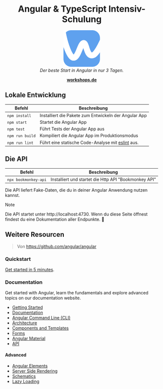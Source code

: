<h1 align="center">Angular & TypeScript Intensiv-Schulung</h1>

<p align="center">
  <img alt="workshops-de-logo-blue" src="docs/logo-workshops-de.png" width="120">
  <br>
  <em>Der beste Start in Angular in nur 3 Tagen.</em>
  <br>
</p>

<p align="center">
  <a href="https://workshops.de/seminare-schulungen-kurse/angular-typescript" target="_blank"><strong>workshops.de</strong></a>
  <br>
</p>

## Lokale Entwicklung

| Befehl          | Beschreibung                                                |
|-----------------|-------------------------------------------------------------|
| `npm install`   | Installiert die Pakete zum Entwickeln der Angular App       |
| `npm start`     | Startet die Angular App                                     |
| `npm test`      | Führt Tests der Angular App aus                             |
| `npm run build` | Kompiliert die Angular App im Produktionsmodus              |
| `npm run lint`  | Führt eine statische Code-Analyse mit [eslint][eslint] aus. |

## Die API

| Befehl               | Beschreibung                                          |
|----------------------|-------------------------------------------------------|
| `npx bookmonkey-api` | Installiert und startet die Http API "Bookmonkey API" |

Die API liefert Fake-Daten, die du in deiner Angular Anwendung nutzen kannst.

> [!NOTE]
> Die API startet unter http://localhost:4730.
> Wenn du diese Seite öffnest findest du eine Dokumentation aller Endpunkte. 🚀

## Weitere Resourcen
> Von https://github.com/angular/angular

### Quickstart

[Get started in 5 minutes][quickstart].

### Documentation

Get started with Angular, learn the fundamentals and explore advanced topics on our documentation website.

- [Getting Started][quickstart]
- [Documentation][documentation]
- [Angular Command Line (CLI)][cli]
- [Architecture][architecture]
- [Components and Templates][componentstemplates]
- [Forms][forms]
- [Angular Material][angularmaterial]
- [API][api]

#### Advanced

- [Angular Elements][angularelements]
- [Server Side Rendering][ssr]
- [Schematics][schematics]
- [Lazy Loading][lazyloading]

[eslint]: https://eslint.org/
[quickstart]: https://angular.dev/tutorials/learn-angular
[ng]: https://angular.dev
[documentation]: https://angular.dev/overview
[angularmaterial]: https://material.angular.io/
[cli]: https://angular.dev/tools/cli
[architecture]: https://angular.dev/essentials
[componentstemplates]: https://angular.dev/tutorials/learn-angular/1-components-in-angular
[forms]: https://angular.dev/tutorials/learn-angular/15-forms
[api]: https://angular.dev/api
[angularelements]: https://angular.dev/guide/elements
[ssr]: https://angular.dev/guide/ssr
[schematics]: https://angular.dev/tools/cli/schematics
[lazyloading]: https://angular.dev/guide/ngmodules/lazy-loading



